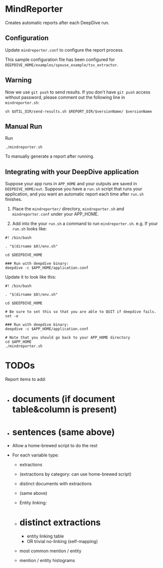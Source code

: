 MindReporter
====

Creates automatic reports after each DeepDive run.


Configuration
----

Update `mindreporter.conf` to configure the report process.

This sample configuration file has been configured for 
`DEEPDIVE_HOME/examples/spouse_example/tsv_extractor`.

Warning
----

Now we use `git push` to send results. If you don't have `git push` access without password, please comment out the following line in `mindreporter.sh`:

    sh $UTIL_DIR/send-results.sh $REPORT_DIR/$versionName/ $versionName

Manual Run
----

Run

```
./mindreporter.sh
```

To manually generate a report after running.


Integrating with your DeepDive application
----

Suppose your app runs in `APP_HOME` and your outputs are saved in `DEEPDIVE_HOME/out`. Suppose you have a `run.sh` script that runs your application, and you want an automatic report each time after `run.sh` finishes.

1. Place the `mindreporter/` directory, `mindreporter.sh` and `mindreporter.conf` under your APP_HOME.

2. Add into the your `run.sh` a command to run `mindreporter.sh`. e.g. If your `run.sh` looks like:

```
#! /bin/bash

. "$(dirname $0)/env.sh"

cd $DEEPDIVE_HOME

### Run with deepdive binary:
deepdive -c $APP_HOME/application.conf
```

Update it to look like this:

```
#! /bin/bash

. "$(dirname $0)/env.sh"

cd $DEEPDIVE_HOME

# Be sure to set this so that you are able to QUIT if deepdive fails.
set -e

### Run with deepdive binary:
deepdive -c $APP_HOME/application.conf

# Note that you should go back to your APP_HOME directory
cd $APP_HOME  
./mindreporter.sh
```


TODOs
====

Report items to add:

- # documents (if document table&column is present)
- # sentences (same above)

- Allow a home-brewed script to do the rest

- For each variable type:

  - extractions
  - (extractions by category: can use home-brewed script)

  - distinct documents with extractions
  - (same above)

  - Entity linking:
  - # distinct extractions
    - entity linking table
    - OR trivial no-linking (self-mapping)

  - most common mention / entity
  
  - mention / entity histograms

